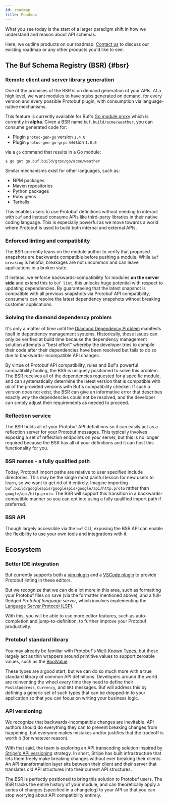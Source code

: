 ```yaml
---
id: roadmap
title: Roadmap
---
```


What you see today is the start of a larger paradigm shift in how we understand and reason about API
schemas.

Here, we outline products on our roadmap. [Contact us](contact.md) to discuss our existing roadmap
or any other products you'd like to see.

## The Buf Schema Registry (BSR) {#bsr}

### Remote client and server library generation

One of the promises of the BSR is on demand generation of your APIs. At a high level, we want
modules to have stubs generated on demand, for every version and every possible Protobuf plugin,
with consumption via language-native mechanisms.

This feature is currently available for Buf's
[Go module proxy](bsr/remote-generation/overview.md#go-module-proxy) which is currently in
**alpha**. Given a BSR name `buf.build/acme/weather`, you can consume generated code for:

- Plugin `protoc-gen-go` version `1.4.0`
- Plugin `protoc-gen-go-grpc` version `1.0.0`

via a `go` command that results in a Go module:

```terminal
$ go get go.buf.build/grpc/go/acme/weather
```

Similar mechanisms exist for other languages, such as:

- NPM packages
- Maven repositories
- Python packages
- Ruby gems
- Tarballs

This enables users to use Protobuf definitions without needing to interact with `buf` and instead
consume APIs like third-party libraries in their native coding language. This is especially powerful
as we move towards a world where Protobuf is used to build both internal and external APIs.

### Enforced linting and compatibility

The BSR currently leans on the module author to verify that proposed snapshots are backwards
compatible before pushing a module. While `buf breaking` is helpful, breakages are not uncommon and
can leave applications in a broken state.

If instead, we enforce backwards-compatibility for modules **on the server side** and extend this to
`buf lint`, this unlocks huge potential with respect to updating dependencies. By guaranteeing that
the latest snapshot is compatible with all previous snapshots via Protobuf API compatibility,
consumers can resolve the latest dependency snapshots without breaking customer applications.

### Solving the diamond dependency problem

It's only a matter of time until the
[Diamond Dependency Problem](https://en.wikipedia.org/wiki/Dependency_hell) manifests itself in
dependency management systems. Historically, these issues can only be verified at build time because
the dependency management solution attempts a "best effort" whereby the developer tries to compile
their code after their dependencies have been resolved but fails to do so due to
backwards-incompatible API changes.

By virtue of Protobuf API compatibility, rules and Buf's powerful compatibility tooling, the BSR is
uniquely positioned to solve this problem. The BSR receives all of the dependencies requested for a
specific module, and can systematically determine the latest version that is compatible with _all_
of the provided versions with Buf's compatibility checker. If such a version does not exist, the BSR
can give an informative error that describes exactly _why_ the dependencies could not be resolved,
and the developer can simply adjust their requirements as needed to proceed.

### Reflection service

The BSR holds all of your Protobuf API definitions so it can easily act as a reflection server for
your Protobuf messages. This typically involves exposing a set of reflection endpoints on _your_
server, but this is no longer required because the BSR has all of your definitions and it can host
this functionality for you.

### BSR names - a fully qualified path

Today, Protobuf import paths are relative to user specified include directories. This may be the
single most painful lesson for new users to learn, so we want to get rid of it entirely. Imagine
importing `buf.build/googleapis/googleapis/google/api/http.proto` rather than
`google/api/http.proto`. The BSR will support this transition in a backwards-compatible manner so
you can opt into using a fully qualified import path if preferred.

### BSR API

Though largely accessible via the `buf` CLI, exposing the BSR API can enable the flexibility to use
your own tools and integrations with it.

## Ecosystem

### Better IDE integration

Buf currently supports both a [vim plugin](https://github.com/bufbuild/vim-buf) and a
[VSCode plugin](https://github.com/bufbuild/vscode-buf) to provide Protobuf linting in these
editors.

But we recognize that we can do a lot more in this area, such as formatting your Protobuf files on
save (via the formatter mentioned above), and a full-fledged _Protobuf language server_, which
involves implementing the [Language Server Protocol (LSP)](https://langserver.org).

With this, you will be able to use more editor features, such as auto-completion and
jump-to-definition, to further improve your Protobuf productivity.

### Protobuf standard library

You may already be familiar with Protobuf's
[Well-Known Types](https://developers.google.com/protocol-buffers/docs/reference/google.protobuf),
but these largely act as thin wrappers around primitive values to support zeroable values, such as
the
[BoolValue](https://developers.google.com/protocol-buffers/docs/reference/google.protobuf#boolvalue).

These types are a good start, but we can do so much more with a true standard library of common API
definitions. Developers around the world are reinventing the wheel every time they need to define
their `PostalAddress`, `Currency`, and `URI` messages. Buf will address this by defining a generic
set of such types that can be dropped-in to your application so that you can focus on writing your
business logic.

### API versioning

We recognize that backwards-incompatible changes are inevitable. API authors should do everything
they can to prevent breaking changes from happening, but everyone makes mistakes and/or justifies
that the tradeoff is worth it (for whatever reason).

With that said, the team is exploring an API transcoding solution inspired by
[Stripe's API versioning](https://stripe.com/blog/api-versioning) strategy. In short, Stripe has
built infrastructure that lets them freely make breaking changes without ever breaking their
clients. An API transformation layer sits between their client and their server that translates old
API structures into their current API structures.

The BSR is perfectly positioned to bring this solution to Protobuf users. The BSR tracks the entire
history of your module, and can theoretically apply a series of changes (specified in a changelog)
to your API so that you can stop worrying about API compatibility entirely.
